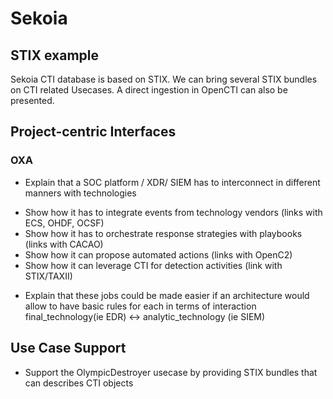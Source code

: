 # Sekoia

## STIX example
Sekoia CTI database is based on STIX.
We can bring several STIX bundles on CTI related Usecases.
A direct ingestion in OpenCTI can also be presented.

## Project-centric Interfaces
### OXA

* Explain that a SOC platform / XDR/ SIEM has to interconnect in different manners with technologies
 - Show how it has to integrate events from technology vendors (links with ECS, OHDF, OCSF)
 - Show how it has to orchestrate response strategies with playbooks (links with CACAO)
 - Show how it can propose automated actions (links with OpenC2)
 - Show how it can leverage CTI for detection activities (link with STIX/TAXII)

* Explain that these jobs could be made easier if an architecture would allow to have basic rules for each in terms of interaction final_technology(ie EDR) <-> analytic_technology (ie SIEM)


## Use Case Support
- Support the OlympicDestroyer usecase by providing STIX bundles that can describes CTI objects
